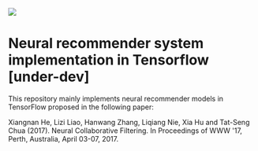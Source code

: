 ![](https://img.shields.io/badge/status-under--dev-red.svg?style=plastic)

# Neural recommender system implementation in Tensorflow [under-dev]

This repository mainly implements neural recommender models in TensorFlow proposed in the following paper:

Xiangnan He, Lizi Liao, Hanwang Zhang, Liqiang Nie, Xia Hu and Tat-Seng Chua (2017). Neural Collaborative Filtering. In Proceedings of WWW '17, Perth, Australia, April 03-07, 2017.
